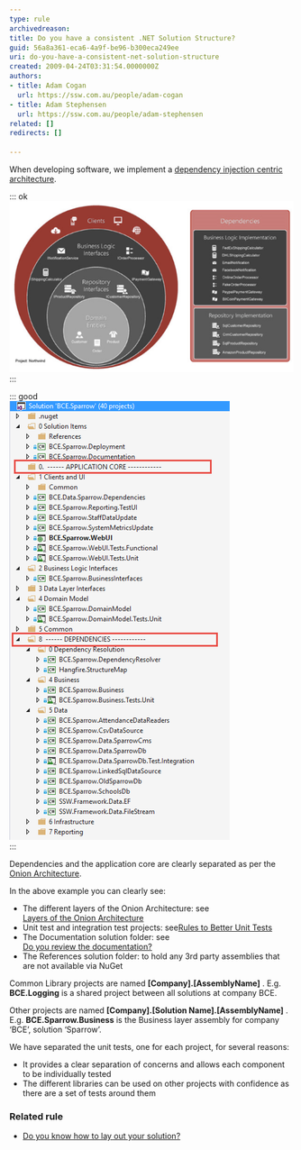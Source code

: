 ```yaml
---
type: rule
archivedreason: 
title: Do you have a consistent .NET Solution Structure?
guid: 56a8a361-eca6-4a9f-be96-b300eca249ee
uri: do-you-have-a-consistent-net-solution-structure
created: 2009-04-24T03:31:54.0000000Z
authors:
- title: Adam Cogan
  url: https://ssw.com.au/people/adam-cogan
- title: Adam Stephensen
  url: https://ssw.com.au/people/adam-stephensen
related: []
redirects: []

---
```


When developing software, we implement a [dependency injection centric architecture](/do-you-use-a-dependency-injection-centric-architecture).

<!--endintro-->


::: ok  
![Figure: A Dependency Injection based architecture gives us great maintainability](dependency-injection-structure.png)  
:::


::: good  
![Figure: Good Example - The Solution and Projects are named consistently and the Solution Folders organize the projects so that they follow the Onion Architecture](solution-structure.png)  
:::

Dependencies and the application core are clearly separated as per the     [Onion Architecture](/do-you-use-a-dependency-injection-centric-architecture).

In the above example you can clearly see:

* The different layers of the Onion Architecture: see <br>      [Layers of the Onion Architecture](/do-you-know-the-layers-of-the-onion-architecture)
* Unit test and integration test projects: see[Rules to Better Unit Tests](http://www.ssw.com.au/ssw/standards/rules/RulesToBetterUnitTests.aspx)
* The Documentation solution folder: see <br>      [Do you review the documentation?](/do-you-review-the-documentation)
* The References solution folder: to hold any 3rd party assemblies that are not available via NuGet


Common Library projects are named      **[Company].[AssemblyName]** . E.g.      **BCE.Logging** is a shared project between all solutions at company BCE.

Other projects are named      **[Company].[Solution Name].[AssemblyName]** . E.g.      **BCE.Sparrow.Business** is the Business layer assembly for company ‘BCE’, solution ‘Sparrow’.

We have separated the unit tests, one for each project, for several reasons:

* It provides a clear separation of concerns and allows each component to be individually tested
* The different libraries can be used on other projects with confidence as there are a set of tests around them


### Related rule

* [Do you know how to lay out your solution?](/do-you-know-how-to-lay-out-your-solution)
